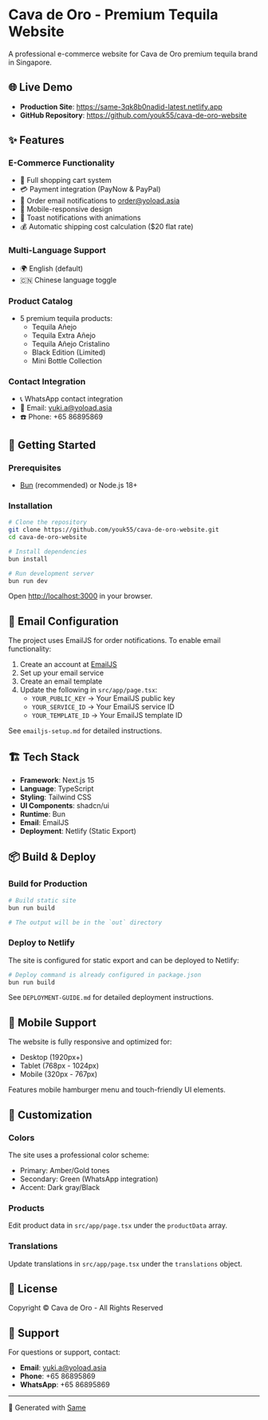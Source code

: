 # Cava de Oro - Premium Tequila Website

A professional e-commerce website for Cava de Oro premium tequila brand in Singapore.

## 🌐 Live Demo

- **Production Site**: https://same-3qk8b0nadid-latest.netlify.app
- **GitHub Repository**: https://github.com/youk55/cava-de-oro-website

## ✨ Features

### E-Commerce Functionality
- 🛒 Full shopping cart system
- 💳 Payment integration (PayNow & PayPal)
- 📧 Order email notifications to order@yoload.asia
- 📱 Mobile-responsive design
- 🎨 Toast notifications with animations
- 💰 Automatic shipping cost calculation ($20 flat rate)

### Multi-Language Support
- 🌍 English (default)
- 🇨🇳 Chinese language toggle

### Product Catalog
- 5 premium tequila products:
  - Tequila Añejo
  - Tequila Extra Añejo
  - Tequila Añejo Cristalino
  - Black Edition (Limited)
  - Mini Bottle Collection

### Contact Integration
- 📞 WhatsApp contact integration
- 📧 Email: yuki.a@yoload.asia
- ☎️ Phone: +65 86895869

## 🚀 Getting Started

### Prerequisites
- [Bun](https://bun.sh) (recommended) or Node.js 18+

### Installation

```bash
# Clone the repository
git clone https://github.com/youk55/cava-de-oro-website.git
cd cava-de-oro-website

# Install dependencies
bun install

# Run development server
bun run dev
```

Open [http://localhost:3000](http://localhost:3000) in your browser.

## 📧 Email Configuration

The project uses EmailJS for order notifications. To enable email functionality:

1. Create an account at [EmailJS](https://www.emailjs.com/)
2. Set up your email service
3. Create an email template
4. Update the following in `src/app/page.tsx`:
   - `YOUR_PUBLIC_KEY` → Your EmailJS public key
   - `YOUR_SERVICE_ID` → Your EmailJS service ID
   - `YOUR_TEMPLATE_ID` → Your EmailJS template ID

See `emailjs-setup.md` for detailed instructions.

## 🏗️ Tech Stack

- **Framework**: Next.js 15
- **Language**: TypeScript
- **Styling**: Tailwind CSS
- **UI Components**: shadcn/ui
- **Runtime**: Bun
- **Email**: EmailJS
- **Deployment**: Netlify (Static Export)

## 📦 Build & Deploy

### Build for Production

```bash
# Build static site
bun run build

# The output will be in the `out` directory
```

### Deploy to Netlify

The site is configured for static export and can be deployed to Netlify:

```bash
# Deploy command is already configured in package.json
bun run build
```

See `DEPLOYMENT-GUIDE.md` for detailed deployment instructions.

## 📱 Mobile Support

The website is fully responsive and optimized for:
- Desktop (1920px+)
- Tablet (768px - 1024px)
- Mobile (320px - 767px)

Features mobile hamburger menu and touch-friendly UI elements.

## 🎨 Customization

### Colors
The site uses a professional color scheme:
- Primary: Amber/Gold tones
- Secondary: Green (WhatsApp integration)
- Accent: Dark gray/Black

### Products
Edit product data in `src/app/page.tsx` under the `productData` array.

### Translations
Update translations in `src/app/page.tsx` under the `translations` object.

## 📄 License

Copyright © Cava de Oro - All Rights Reserved

## 🤝 Support

For questions or support, contact:
- **Email**: yuki.a@yoload.asia
- **Phone**: +65 86895869
- **WhatsApp**: +65 86895869

---

🤖 Generated with [Same](https://same.new)

